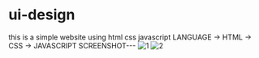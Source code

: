 # ui-design
this is a simple website using html css javascript
 LANGUAGE
-> HTML
-> CSS
-> JAVASCRIPT
SCREENSHOT---
![1](https://user-images.githubusercontent.com/95127073/202722429-1255f8e4-59e4-4cdb-9485-55605f52b1c5.png)
![2](https://user-images.githubusercontent.com/95127073/202722596-18c9345a-645e-4ebb-b6d3-88b80046981c.png)
